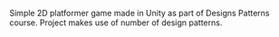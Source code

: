 Simple 2D platformer game made in Unity as part of Designs Patterns course. Project makes use of number of design patterns.
